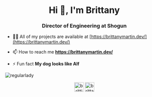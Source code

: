 <h1 align="center">Hi 👋, I'm Brittany</h1>
<h3 align="center">Director of Engineering at Shogun</h3>

- 👨‍💻 All of my projects are available at [https://brittanymartin.dev/](https://brittanymartin.dev/)

- 📫 How to reach me **https://brittanymartin.dev/**

- ⚡ Fun fact **My dog looks like Alf**

<p><img align="center" src="https://github-readme-stats.vercel.app/api/top-langs/?username=regularlady&layout=compact" alt="regularlady" /></p>

<p align="center">
<a href="https://twitter.com/brittjmartin" target="blank"><img align="center" src="https://cdn.jsdelivr.net/npm/simple-icons@3.0.1/icons/twitter.svg" alt="brittjmartin" height="30" width="30" /></a>
<a href="https://linkedin.com/in/brittanyjmartin1" target="blank"><img align="center" src="https://cdn.jsdelivr.net/npm/simple-icons@3.0.1/icons/linkedin.svg" alt="brittanyjmartin1" height="30" width="30" /></a>
</p>
